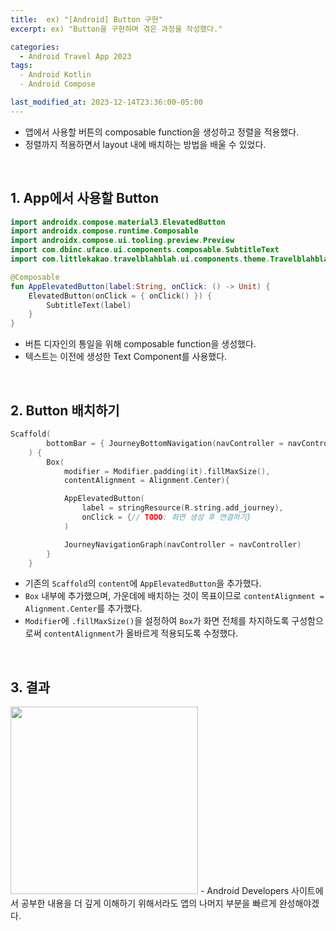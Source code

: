 ```yaml
---
title:  ex) "[Android] Button 구현"
excerpt: ex) "Button을 구현하며 겪은 과정을 작성했다."

categories:
  - Android Travel App 2023
tags:
  - Android Kotlin
  - Android Compose

last_modified_at: 2023-12-14T23:36:00-05:00
---
```

- 앱에서 사용할 버튼의 composable function을 생성하고 정렬을 적용했다.
- 정렬까지 적용하면서 layout 내에 배치하는 방법을 배울 수 있었다.

<br>

## 1. App에서 사용할 Button
```kotlin
import androidx.compose.material3.ElevatedButton
import androidx.compose.runtime.Composable
import androidx.compose.ui.tooling.preview.Preview
import com.dbinc.uface.ui.components.composable.SubtitleText
import com.littlekakao.travelblahblah.ui.components.theme.TravelblahblahTheme

@Composable
fun AppElevatedButton(label:String, onClick: () -> Unit) {
    ElevatedButton(onClick = { onClick() }) {
        SubtitleText(label)
    }
}
```
- 버튼 디자인의 통일을 위해 composable function을 생성했다.
- 텍스트는 이전에 생성한 Text Component를 사용했다.

<br>

## 2. Button 배치하기
```kotlin
Scaffold(
        bottomBar = { JourneyBottomNavigation(navController = navController)}
    ) {
        Box(
            modifier = Modifier.padding(it).fillMaxSize(),
            contentAlignment = Alignment.Center){

            AppElevatedButton(
                label = stringResource(R.string.add_journey),
                onClick = {// TODO: 화면 생성 후 연결하기}
            )

            JourneyNavigationGraph(navController = navController)
        }
    }
```
- 기존의 `Scaffold`의 `content`에 `AppElevatedButton`을 추가했다.
- `Box` 내부에 추가했으며, 가운데에 배치하는 것이 목표이므로 `contentAlignment = Alignment.Center`를 추가했다.
- `Modifier`에 `.fillMaxSize()`을 설정하여 `Box`가 화면 전체를 차지하도록 구성함으로써 `contentAlignment`가 올바르게 적용되도록 수정했다.

<br>

## 3. 결과
<img src="https://i.ibb.co/MDq28Ck/button-result.png" style="width: 300px" />
- Android Developers 사이트에서 공부한 내용을 더 깊게 이해하기 위해서라도 앱의 나머지 부분을 빠르게 완성해야겠다.
